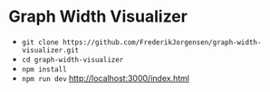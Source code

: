 # Graph Width Visualizer
* `git clone https://github.com/FrederikJorgensen/graph-width-visualizer.git`
* `cd graph-width-visualizer`
* `npm install`
* `npm run dev`
[http://localhost:3000/index.html](http://localhost:3000/index.html)
